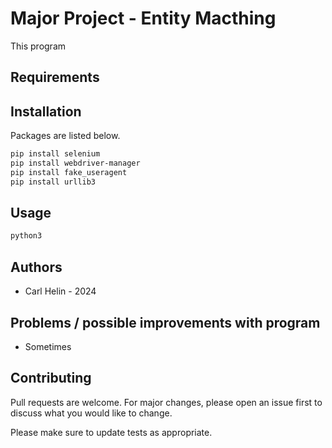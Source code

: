 # Major Project - Entity Macthing

This program

## Requirements

## Installation

Packages are listed below.

```bash
pip install selenium
pip install webdriver-manager
pip install fake_useragent
pip install urllib3
```

## Usage

```bash
python3
```

## Authors

- Carl Helin - 2024

## Problems / possible improvements with program

- Sometimes

## Contributing

Pull requests are welcome. For major changes, please open an issue first
to discuss what you would like to change.

Please make sure to update tests as appropriate.
